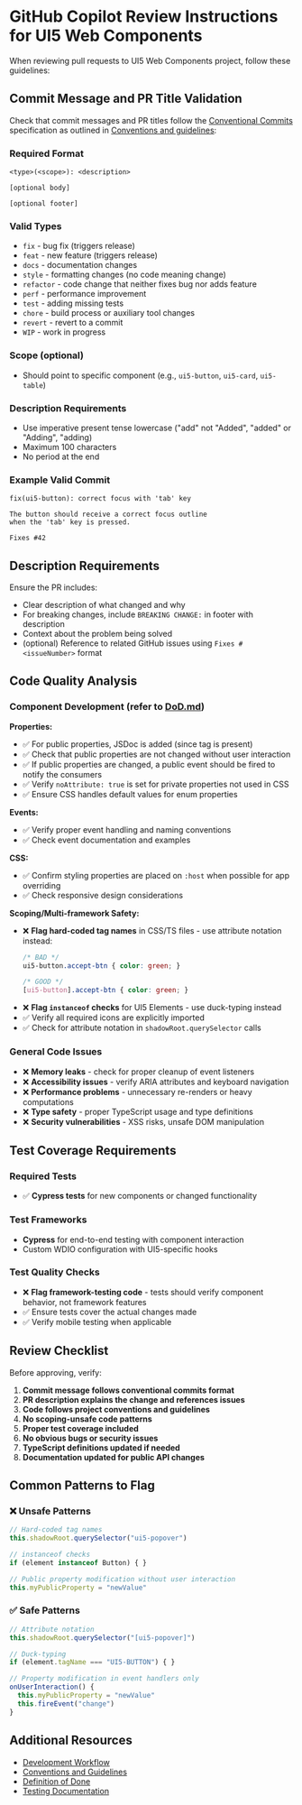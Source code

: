 # GitHub Copilot Review Instructions for UI5 Web Components

When reviewing pull requests to UI5 Web Components project, follow these guidelines:

## Commit Message and PR Title Validation

Check that commit messages and PR titles follow the [Conventional Commits](https://conventionalcommits.org) specification as outlined in [Conventions and guidelines](../docs/5-contributing/02-conventions-and-guidelines.md):

### Required Format
```
<type>(<scope>): <description>

[optional body]

[optional footer]
```

### Valid Types
- `fix` - bug fix (triggers release)
- `feat` - new feature (triggers release)
- `docs` - documentation changes
- `style` - formatting changes (no code meaning change)
- `refactor` - code change that neither fixes bug nor adds feature
- `perf` - performance improvement
- `test` - adding missing tests
- `chore` - build process or auxiliary tool changes
- `revert` - revert to a commit
- `WIP` - work in progress

### Scope (optional)
- Should point to specific component (e.g., `ui5-button`, `ui5-card`, `ui5-table`)

### Description Requirements
- Use imperative present tense lowercase ("add" not "Added", "added" or "Adding", "adding)
- Maximum 100 characters
- No period at the end

### Example Valid Commit
```
fix(ui5-button): correct focus with 'tab' key

The button should receive a correct focus outline
when the 'tab' key is pressed.

Fixes #42
```

## Description Requirements

Ensure the PR includes:
- Clear description of what changed and why
- For breaking changes, include `BREAKING CHANGE:` in footer with description
- Context about the problem being solved
- (optional) Reference to related GitHub issues using `Fixes #<issueNumber>` format

## Code Quality Analysis

### Component Development (refer to [DoD.md](../docs/5-contributing/03-DoD.md))

**Properties:**
- ✅ For public properties, JSDoc is added (since tag is present)
- ✅ Check that public properties are not changed without user interaction
- ✅ If public properties are changed, a public event should be fired to notify the consumers
- ✅ Verify `noAttribute: true` is set for private properties not used in CSS
- ✅ Ensure CSS handles default values for enum properties

**Events:**
- ✅ Verify proper event handling and naming conventions
- ✅ Check event documentation and examples

**CSS:**
- ✅ Confirm styling properties are placed on `:host` when possible for app overriding
- ✅ Check responsive design considerations

**Scoping/Multi-framework Safety:**
- ❌ **Flag hard-coded tag names** in CSS/TS files - use attribute notation instead:
  ```css
  /* BAD */
  ui5-button.accept-btn { color: green; }
  
  /* GOOD */
  [ui5-button].accept-btn { color: green; }
  ```
- ❌ **Flag `instanceof` checks** for UI5 Elements - use duck-typing instead
- ✅ Verify all required icons are explicitly imported
- ✅ Check for attribute notation in `shadowRoot.querySelector` calls

### General Code Issues
- ❌ **Memory leaks** - check for proper cleanup of event listeners
- ❌ **Accessibility issues** - verify ARIA attributes and keyboard navigation
- ❌ **Performance problems** - unnecessary re-renders or heavy computations
- ❌ **Type safety** - proper TypeScript usage and type definitions
- ❌ **Security vulnerabilities** - XSS risks, unsafe DOM manipulation

## Test Coverage Requirements

### Required Tests
- ✅ **Cypress tests** for new components or changed functionality

### Test Frameworks
- **Cypress** for end-to-end testing with component interaction
- Custom WDIO configuration with UI5-specific hooks

### Test Quality Checks
- ❌ **Flag framework-testing code** - tests should verify component behavior, not framework features
- ✅ Ensure tests cover the actual changes made
- ✅ Verify mobile testing when applicable

## Review Checklist

Before approving, verify:

1. **Commit message follows conventional commits format**
2. **PR description explains the change and references issues**
3. **Code follows project conventions and guidelines**
4. **No scoping-unsafe code patterns**
5. **Proper test coverage included**
6. **No obvious bugs or security issues**
7. **TypeScript definitions updated if needed**
8. **Documentation updated for public API changes**

## Common Patterns to Flag

### ❌ Unsafe Patterns
```typescript
// Hard-coded tag names
this.shadowRoot.querySelector("ui5-popover")

// instanceof checks
if (element instanceof Button) { }

// Public property modification without user interaction
this.myPublicProperty = "newValue"
```

### ✅ Safe Patterns  
```typescript
// Attribute notation
this.shadowRoot.querySelector("[ui5-popover]")

// Duck-typing
if (element.tagName === "UI5-BUTTON") { }

// Property modification in event handlers only
onUserInteraction() {
  this.myPublicProperty = "newValue"
  this.fireEvent("change")
}
```

## Additional Resources

- [Development Workflow](../docs/5-contributing/01-development-workflow.md)
- [Conventions and Guidelines](../docs/5-contributing/02-conventions-and-guidelines.md)
- [Definition of Done](../docs/5-contributing/03-DoD.md)
- [Testing Documentation](../commitlint.config.cjsdocs/4-development/10-testing.md)